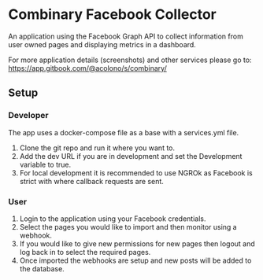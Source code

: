 # Combinary Facebook Collector
An application using the Facebook Graph API to collect information from user owned pages and displaying metrics in a dashboard.

For more application details (screenshots) and other services please go to: https://app.gitbook.com/@acolono/s/combinary/

## Setup

### Developer

The app uses a docker-compose file as a base with a services.yml file.

1. Clone the git repo and run it where you want to.
2. Add the dev URL if you are in development and set the Development variable to true.
3. For local development it is recommended to use NGROk as Facebook is strict with where callback requests are sent.

### User

1. Login to the application using your Facebook credentials.
2. Select the pages you would like to import and then monitor using a webhook.
3. If you would like to give new permissions for new pages then logout and log back in to select the required pages.
4. Once imported the webhooks are setup and new posts will be added to the database.

